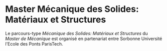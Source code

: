 # Master Mécanique des Solides: Matériaux et Structures

Le parcours-type *Mécanique des Solides: Matériaux et Structures*
du *Master de Mécanique* est organisé en partenariat entre Sorbonne
Université l'Ecole des Ponts ParisTech.
